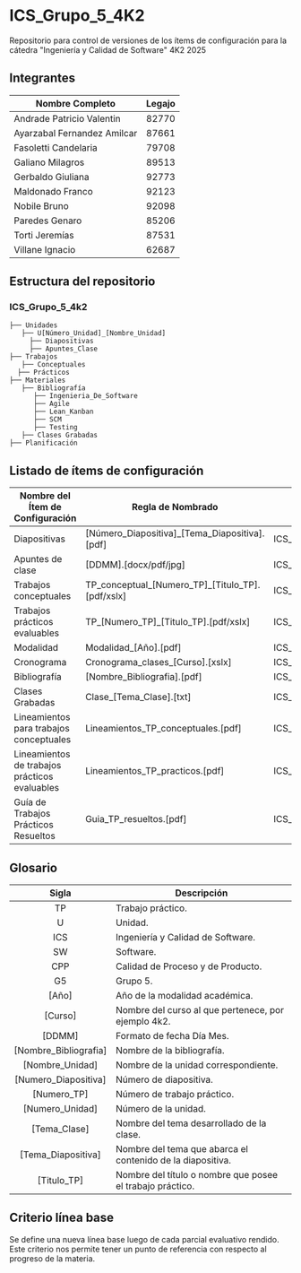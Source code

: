 # ICS_Grupo_5_4K2

Repositorio para control de versiones de los ítems de configuración para la cátedra "Ingeniería y Calidad de Software" 4K2 2025

## Integrantes

| Nombre Completo                 | Legajo |
|---------------------------------|--------------------------|
| Andrade Patricio Valentin       | 82770                    |
| Ayarzabal Fernandez Amilcar     | 87661                    |
| Fasoletti Candelaria            | 79708                    |
| Galiano Milagros                | 89513                    |
| Gerbaldo Giuliana               | 92773                    |
| Maldonado Franco                | 92123                    |
| Nobile Bruno                    | 92098                    |
| Paredes Genaro                  | 85206                    |
| Torti Jeremías                  | 87531                    |
| Villane Ignacio                 | 62687                    |

## Estructura del repositorio

### ICS_Grupo_5_4k2
```text
├── Unidades
   ├── U[Número_Unidad]_[Nombre_Unidad]
     ├── Diapositivas
     ├── Apuntes_Clase
├── Trabajos
   ├── Conceptuales
  ├── Prácticos 
├── Materiales
   ├── Bibliografía
      ├── Ingenieria_De_Software 
      ├── Agile 
      ├── Lean_Kanban 
      ├── SCM 
      ├── Testing 
   ├── Clases Grabadas
├── Planificación
```

## Listado de ítems de configuración

| Nombre del Ítem de Configuración      | Regla de Nombrado                                      | Ubicación                                        |
|---------------------------------------|--------------------------------------------------------|--------------------------------------------------------|
| Diapositivas                          | [Número_Diapositiva]_[Tema_Diapositiva].[pdf]          | ICS_Grupo_5_4K2/Unidades/U[Número_Unidad]_[Nombre_Unidad]/Diapositivas          |                                    
| Apuntes de clase                      | [DDMM].[docx/pdf/jpg]                                  | ICS_Grupo_5_4K2/Unidades/U[Número_Unidad]_[Nombre_Unidad]/Apuntes_Clase         |
| Trabajos conceptuales                 | TP_conceptual_[Numero_TP]_[Titulo_TP].[pdf/xslx]       | ICS_Grupo_5_4K2/Trabajos/Conceptuales    |
| Trabajos prácticos evaluables         |TP_[Numero_TP]_[Titulo_TP].[pdf/xslx]                   | ICS_Grupo_5_4K2/Trabajos/Practicos                          |
| Modalidad                             |Modalidad_[Año].[pdf]                                   | ICS_Grupo_5_4K2/Planificación                          |                        |
| Cronograma                            | Cronograma_clases_[Curso].[xslx]                       | ICS_Grupo_5_4K2/Planificación                                              |
| Bibliografía                          | [Nombre_Bibliografia].[pdf]                            | ICS_Grupo_5_4K2/Materiales/Bibliografía                       |
| Clases Grabadas                       | Clase_[Tema_Clase].[txt]                               | ICS_Grupo_5_4K2/Materiales/Clases_grabadas                    |
| Lineamientos para trabajos conceptuales     | Lineamientos_TP_conceptuales.[pdf]               | ICS_Grupo_5_4K2/Trabajos/Conceptuales                  |
| Lineamientos de trabajos prácticos evaluables   | Lineamientos_TP_practicos.[pdf]              | ICS_Grupo_5_4K2/Trabajos/Prácticos                   |
| Guía de Trabajos Prácticos Resueltos  | Guia_TP_resueltos.[pdf]                                | ICS_Grupo_5_4K2/Materiales |

## Glosario

| Sigla         | Descripción                                                                                                 |
|:-------------:|-------------------------------------------------------------------------------------------------------------|
| TP            | Trabajo práctico.                                                                                           |
| U             | Unidad.                                                                                                     | 
| ICS           | Ingeniería y Calidad de Software.                                                                           |
| SW            | Software.                                                                                                   |
| CPP           | Calidad de Proceso y de Producto.                                                                           |
| G5            | Grupo 5.                                                                                                    |
| [Año]         | Año de la modalidad académica.                                                                              |
| [Curso]       | Nombre del curso al que pertenece, por ejemplo 4k2.                                                         |
| [DDMM]        | Formato de fecha Día Mes.                                                                                   |
| [Nombre_Bibliografia]  |  Nombre de la bibliografía.                                                                        |
| [Nombre_Unidad]        |  Nombre de la unidad correspondiente.                                                              |
| [Numero_Diapositiva]   |  Número de diapositiva.                                                                            |
| [Numero_TP]            |  Número de trabajo práctico.                                                                       |
| [Numero_Unidad]        |  Número de la unidad.                                                                              |
| [Tema_Clase]           |  Nombre del tema desarrollado de la clase.                                                         |
| [Tema_Diapositiva]     |  Nombre del tema que abarca el contenido de la diapositiva.                                        |
| [Titulo_TP]            |  Nombre del título o nombre que posee el trabajo práctico.                                         |

## Criterio línea base

Se define una nueva línea base luego de cada parcial evaluativo rendido. Este criterio nos permite tener un punto de referencia con respecto al progreso de la materia.
